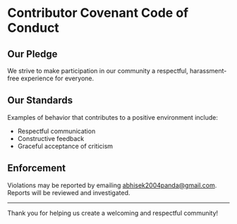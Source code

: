# Contributor Covenant Code of Conduct

## Our Pledge

We strive to make participation in our community a respectful, harassment-free experience for everyone.

## Our Standards

Examples of behavior that contributes to a positive environment include:

- Respectful communication
- Constructive feedback
- Graceful acceptance of criticism

## Enforcement

Violations may be reported by emailing [abhisek2004panda@gmail.com](mailto:abhisek2004panda@gmail.com).  
Reports will be reviewed and investigated.

---

Thank you for helping us create a welcoming and respectful community!
